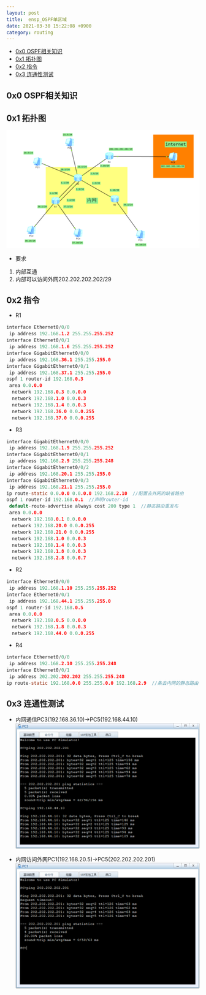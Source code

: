 ```yaml
---
layout: post
title:  ensp_OSPF单区域
date: 2021-03-30 15:22:08 +0900
category: routing
---
```


<!-- TOC -->

- [0x0 OSPF相关知识](#0x0-ospf相关知识)
- [0x1 拓扑图](#0x1-拓扑图)
- [0x2 指令](#0x2-指令)
- [0x3 连通性测试](#0x3-连通性测试)

<!-- /TOC -->

## 0x0 OSPF相关知识

## 0x1 拓扑图
![](/images/20210330-1.png)
- 要求
1. 内部互通
2. 内部可以访问外网202.202.202.202/29

## 0x2 指令
- R1
```c
interface Ethernet0/0/0
 ip address 192.168.1.2 255.255.255.252
interface Ethernet0/0/1
 ip address 192.168.1.6 255.255.255.252
interface GigabitEthernet0/0/0
 ip address 192.168.36.1 255.255.255.0
interface GigabitEthernet0/0/1
 ip address 192.168.37.1 255.255.255.0
ospf 1 router-id 192.168.0.3
 area 0.0.0.0
  network 192.168.0.3 0.0.0.0
  network 192.168.1.0 0.0.0.3
  network 192.168.1.4 0.0.0.3
  network 192.168.36.0 0.0.0.255
  network 192.168.37.0 0.0.0.255
```
- R3
```c
interface GigabitEthernet0/0/0
 ip address 192.168.1.9 255.255.255.252
interface GigabitEthernet0/0/1
 ip address 192.168.2.9 255.255.255.248
interface GigabitEthernet0/0/2
 ip address 192.168.20.1 255.255.255.0
interface GigabitEthernet0/0/3
 ip address 192.168.21.1 255.255.255.0
ip route-static 0.0.0.0 0.0.0.0 192.168.2.10  //配置去外网的缺省路由
ospf 1 router-id 192.168.0.1  //声明router-id
 default-route-advertise always cost 200 type 1  //静态路由重发布
 area 0.0.0.0
  network 192.168.0.1 0.0.0.0
  network 192.168.20.0 0.0.0.255
  network 192.168.21.0 0.0.0.255
  network 192.168.1.0 0.0.0.3
  network 192.168.1.4 0.0.0.3
  network 192.168.1.8 0.0.0.3
  network 192.168.2.8 0.0.0.7
```

- R2
```c
interface Ethernet0/0/0
 ip address 192.168.1.10 255.255.255.252
interface Ethernet0/0/1
 ip address 192.168.44.1 255.255.255.0
ospf 1 router-id 192.168.0.5
 area 0.0.0.0
  network 192.168.0.5 0.0.0.0
  network 192.168.1.8 0.0.0.3
  network 192.168.44.0 0.0.0.255
```

- R4
```c
interface Ethernet0/0/0
 ip address 192.168.2.10 255.255.255.248
interface Ethernet0/0/1
 ip address 202.202.202.202 255.255.255.248
ip route-static 192.168.0.0 255.255.0.0 192.168.2.9  //条去内网的静态路由
```

## 0x3 连通性测试

- 内网通信PC3(192.168.36.10)->PC5(192.168.44.10)
![](/images/20210330-2.png)

- 内网访问外网PC1(192.168.20.5)->PC5(202.202.202.201)
![](/images/20210330-3.png)